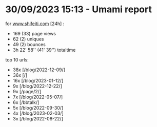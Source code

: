 # 30/09/2023 15:13 - Umami report
for www.shifeiti.com [24h] :

 - 169 (33) page views
 - 62 (2) uniques
 - 49 (2) bounces
 - 3h 22' 58'' (41' 39'') totaltime


top 10 urls:
 - 38x [/blog/2022-12-09/]
 - 36x [/]
 - 16x [/blog/2023-01-12/]
 - 9x [/blog/2022-12-22/]
 - 9x [/page/2/]
 - 7x [/blog/2022-05-07/]
 - 6x [/bbtalk/]
 - 5x [/blog/2022-09-30/]
 - 4x [/blog/2023-02-03/]
 - 3x [/blog/2022-08-22/]


